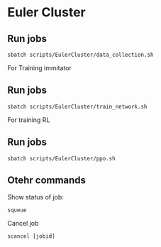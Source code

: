 # Euler Cluster

## Run jobs
```console
sbatch scripts/EulerCluster/data_collection.sh 
```
For Training immitator
## Run jobs
```console
sbatch scripts/EulerCluster/train_network.sh
```


For training RL
## Run jobs
```console
sbatch scripts/EulerCluster/ppo.sh
```


## Otehr commands

Show status of job:
```console
squeue
```
Cancel job
```console
scancel [jobid]
```
